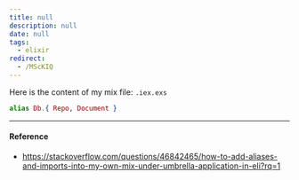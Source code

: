 ```yaml
---
title: null
description: null
date: null
tags:
  - elixir
redirect:
  - /MScKIQ
---
```


Here is the content of my mix file: `.iex.exs`

```elixir
alias Db.{ Repo, Document }
```

---

#### Reference

- https://stackoverflow.com/questions/46842465/how-to-add-aliases-and-imports-into-my-own-mix-under-umbrella-application-in-eli?rq=1
